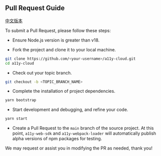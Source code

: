 ## Pull Request Guide

[中文版本](./CONTRIBUTING.CN.md)

To submit a Pull Request, please follow these steps:

- Ensure Node.js version is greater than v18.

- Fork the project and clone it to your local machine.

```bash
git clone https://github.com/<your-username>/a11y-cloud.git
cd a11y-cloud
```

- Check out your topic branch.

```bash
git checkout -b <TOPIC_BRANCH_NAME>
```

- Complete the installation of project dependencies.

```bash
yarn bootstrap
```

- Start development and debugging, and refine your code.

```bash
yarn start
```

- Create a Pull Request to the `main` branch of the source project. At this point, `a11y-web-sdk` and `a11y-webpack-loader` will automatically publish alpha versions of npm packages for testing.

We may request or assist you in modifying the PR as needed, thank you!
